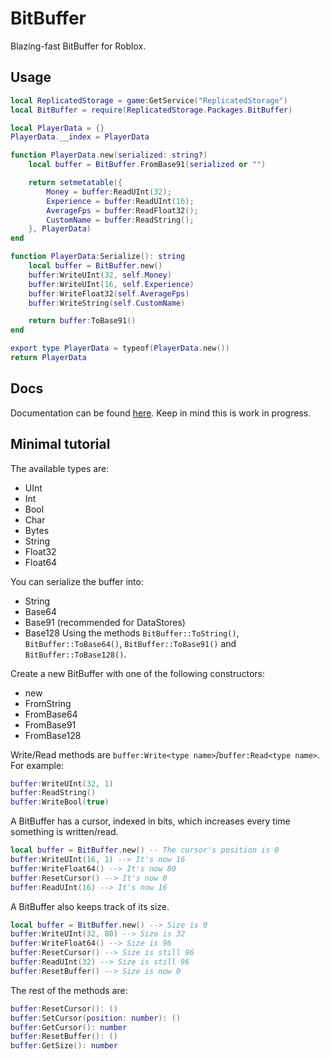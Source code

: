 # BitBuffer

Blazing-fast BitBuffer for Roblox.

## Usage

```lua
local ReplicatedStorage = game:GetService("ReplicatedStorage")
local BitBuffer = require(ReplicatedStorage.Packages.BitBuffer)

local PlayerData = {}
PlayerData.__index = PlayerData

function PlayerData.new(serialized: string?)
	local buffer = BitBuffer.FromBase91(serialized or "")

	return setmetatable({
		Money = buffer:ReadUInt(32);
		Experience = buffer:ReadUInt(16);
		AverageFps = buffer:ReadFloat32();
		CustomName = buffer:ReadString();
	}, PlayerData)
end

function PlayerData:Serialize(): string
	local buffer = BitBuffer.new()
	buffer:WriteUInt(32, self.Money)
	buffer:WriteUInt(16, self.Experience)
	buffer:WriteFloat32(self.AverageFps)
	buffer:WriteString(self.CustomName)

	return buffer:ToBase91()
end

export type PlayerData = typeof(PlayerData.new())
return PlayerData
```

## Docs

Documentation can be found [here](rstk.github.io/BitBuffer). Keep in mind this is work in progress.

## Minimal tutorial

The available types are:
- UInt
- Int
- Bool
- Char
- Bytes
- String
- Float32
- Float64

You can serialize the buffer into:
- String
- Base64
- Base91 (recommended for DataStores)
- Base128
Using the methods `BitBuffer::ToString()`, `BitBuffer::ToBase64()`, `BitBuffer::ToBase91()` and `BitBuffer::ToBase128()`.  

Create a new BitBuffer with one of the following constructors:
- new
- FromString
- FromBase64
- FromBase91
- FromBase128

Write/Read methods are `buffer:Write<type name>`/`buffer:Read<type name>`.  
For example:
```lua
buffer:WriteUInt(32, 1)
buffer:ReadString()
buffer:WriteBool(true)
```

A BitBuffer has a cursor, indexed in bits, which increases every time something is written/read.
```lua
local buffer = BitBuffer.new() -- The cursor's position is 0
buffer:WriteUInt(16, 1) --> It's now 16
buffer:WriteFloat64() --> It's now 80
buffer:ResetCursor() --> It's now 0
buffer:ReadUInt(16) --> It's now 16
```

A BitBuffer also keeps track of its size.
```lua
local buffer = BitBuffer.new() --> Size is 0
buffer:WriteUInt(32, 80) --> Size is 32
buffer:WriteFloat64() --> Size is 96
buffer:ResetCursor() --> Size is still 96
buffer:ReadUInt(32) --> Size is still 96
buffer:ResetBuffer() --> Size is now 0
```

The rest of the methods are:
```lua
buffer:ResetCursor(): ()
buffer:SetCursor(position: number): ()
buffer:GetCursor(): number
buffer:ResetBuffer(): ()
buffer:GetSize(): number
```
